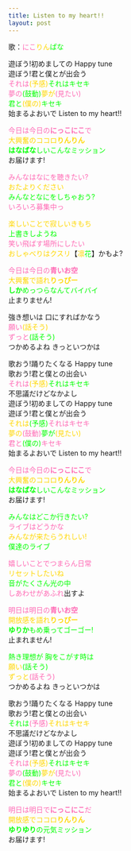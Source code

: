 ```yaml
---
title: Listen to my heart!!
layout: post
---
```

歌：<font color="hotpink">にこ</font><font color="gold">りん</font><font color="lime">ぱな</font>

<p>遊ぼう!初めましての Happy tune<br />
遊ぼう!君と僕とが出会う<br />
<font color="hotpink">それは</font><font color="gold">(予感)</font><font color="lime">それはキセキ</font><br />
<font color="hotpink">夢の</font><font color="lime">(鼓動)</font><font color="gold">夢が</font><font color="hotpink">(見たい)</font><br />
<font color="lime">君と</font><font color="gold">(僕の)</font><font color="lime">キセキ</font><br />
始まるよおいで Listen to my heart!!</p>

<p><font color="hotpink">今日は今日の<b>にっこにこ</b>で</font><br />
<font color="gold">大興奮のココロ<b>りんりん</b></font><br />
<font color="lime"><b>はなばな</b>しいこんなミッション</font><br />
お届けます!</p>

<p><font color="hotpink">みんなはなにを聴きたい?</font><br />
<font color="gold">おたよりください</font><br />
<font color="lime">みんなとなにをしちゃおう?</font><br />
<font color="hotpink">いろいろ募集中っ</font></p>

<p><font color="gold">楽しいことで寂しいきもち</font><br />
<font color="lime">上書きしようね</font><br />
<font color="hotpink">笑い飛ばす場所にしたい</font><br />
<font color="gold">おしゃべりはクスリ</font>【<font color="gold">凛</font><font color="lime">花</font>】かもよ?</p>

<p><font color="hotpink">今日は今日の<b>青いお空</b></font><br />
<font color="gold">大興奮で語れ<b>りっぴー</b></font><br />
<font color="lime"><b>しか</b>めっつらなんてバイバイ</font><br />
止まりません!</p>

<p>強き想いは 口にすればかなう<br />
<font color="hotpink">願い</font><font color="gold">(話そう)</font><br />
<font color="hotpink">ずっと</font><font color="lime">(話そう)</font><br />
つかめるよね きっといつかは</p>

<p>歌おう!踊りたくなる Happy tune<br />
歌おう!君と僕との出会い<br />
<font color="hotpink">それは</font><font color="gold">(予感)</font><font color="lime">それはキセキ</font><br />
不思議だけどなかよし<br />
遊ぼう!初めましての Happy tune<br />
遊ぼう!君と僕とが出会う<br />
<font color="gold">それは</font><font color="lime">(予感)</font><font color="hotpink">それはキセキ</font><br />
<font color="gold">夢の</font><font color="hotpink">(鼓動)</font><font color="lime">夢が</font><font color="gold">(見たい)</font><br />
<font color="hotpink">君と</font><font color="lime">(僕の)</font><font color="hotpink">キセキ</font><br />
始まるよおいで Listen to my heart!!</p>

<p><font color="hotpink">今日は今日の<b>にっこにこ</b>で</font><br />
<font color="gold">大興奮のココロ<b>りんりん</b></font><br />
<font color="lime"><b>はなばな</b>しいこんなミッション</font><br />
お届けます!</p>

<p><font color="lime">みんなはどこか行きたい?</font><br />
<font color="hotpink">ライブはどうかな</font><br />
<font color="gold">みんなが来たらうれしい!</font><br />
<font color="lime">僕達のライブ</font></p>

<p><font color="hotpink">嬉しいことでつまらん日常</font><br />
<font color="gold">リセットしたいね</font><br />
<font color="lime">音がたくさん光の中</font><br />
<font color="hotpink">しあわせがあふれ</font>出すよ</p>

<p><font color="hotpink">明日は明日の<b>青いお空</b></font><br />
<font color="gold">開放感を語れ<b>りっぴー</b></font><br />
<font color="lime"><b>ゆりか</b>もめ乗ってゴーゴー!</font><br />
止まれません!</p>

<p><font color="lime">熱き理想が 胸をこがす時は</font><br />
<font color="gold">願い</font><font color="lime">(話そう)</font><br />
<font color="gold">ずっと</font><font color="hotpink">(話そう)</font><br />
つかめるよね きっといつかは</p>

<p>歌おう!踊りたくなる Happy tune<br />
歌おう!君と僕との出会い<br />
<font color="lime">それは</font><font color="hotpink">(予感)</font><font color="gold">それはキセキ</font><br />
不思議だけどなかよし<br />
遊ぼう!初めましての Happy tune<br />
遊ぼう!君と僕とが出会う<br />
<font color="hotpink">それは</font><font color="gold">(予感)</font><font color="lime">それはキセキ</font><br />
<font color="hotpink">夢の</font><font color="lime">(鼓動)</font><font color="gold">夢が</font><font color="hotpink">(見たい)</font><br />
<font color="lime">君と</font><font color="gold">(僕の)</font><font color="lime">キセキ</font><br />
始まるよおいで Listen to my heart!!</p>

<p><font color="hotpink">明日は明日で<b>にっこにこ</b>だ</font><br />
<font color="gold">開放感でココロ<b>りんりん</b></font><br />
<font color="lime"><b>ゆりゆり</b>の元気ミッション</font><br />
お届けます!</p>